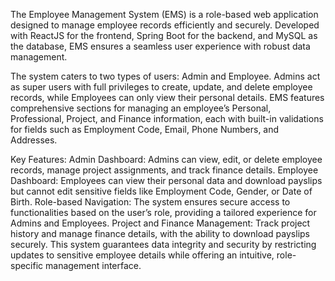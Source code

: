 The Employee Management System (EMS) is a role-based web application designed to manage employee records efficiently and securely. 
Developed with ReactJS for the frontend, Spring Boot for the backend, and MySQL as the database, EMS ensures a seamless user experience with robust data management.

The system caters to two types of users: Admin and Employee. Admins act as super users with full privileges to create, update, and delete employee records, while Employees can only view their personal details.
EMS features comprehensive sections for managing an employee’s Personal, Professional, Project, and Finance information, each with built-in validations for fields such as Employment Code, Email, Phone Numbers, and Addresses.

Key Features: Admin Dashboard: Admins can view, edit, or delete employee records, manage project assignments, and track finance details. 
Employee Dashboard: Employees can view their personal data and download payslips but cannot edit sensitive fields like Employment Code, Gender, or Date of Birth. 
Role-based Navigation: The system ensures secure access to functionalities based on the user’s role, providing a tailored experience for Admins and Employees. 
Project and Finance Management: Track project history and manage finance details, with the ability to download payslips securely. 
This system guarantees data integrity and security by restricting updates to sensitive employee details while offering an intuitive, role-specific management interface.
